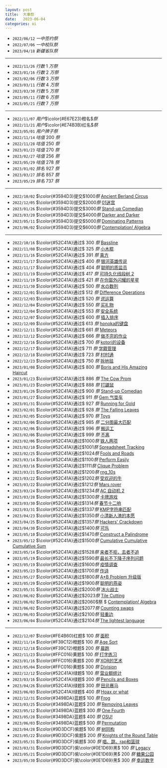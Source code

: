 ```yaml
---
layout: post
title:  大事祭
date:   2023-06-04
categories: oi
---
```


*	`2022/06/12` $一中签约祭$
*	`2022/07/06` $一中校队祭$
*	`2023/04/18` $新疆省队祭$
***
*	`2022/11/26` $行数$$~1~$$万祭$
*	`2023/01/16` $行数$$~2~$$万祭$
*	`2023/02/06` $行数$$~3~$$万祭$
*	`2023/03/11` $行数$$~4~$$万祭$
*	`2023/03/30` $行数$$~5~$$万祭$
*	`2023/05/11` $行数$$~6~$$万祭$
*	`2023/05/21` $行数$$~7~$$万祭$
***
*	`2022/11/07` $用户$$\color{#E67E23}橙名$$祭$
*	`2022/11/21` $用户$$\color{#E74B3B}红名$$祭$
*	`2023/05/01` $用户$$牌子$$祭$
*	`2022/11/14` $咕值$ $200$ $祭$
*	`2022/11/28` $咕值$ $250$ $祭$
*	`2023/01/23` $咕值$ $270$ $祭$
*	`2023/02/27` $咕值$ $256$ $祭$
*	`2023/05/29` $咕值$ $278$ $祭$
*	`2023/01/02` $排名$ $927$ $祭$
*	`2023/03/27` $排名$ $857$ $祭$
*	`2023/05/29` $排名$ $737$ $祭$
***
*	`2022/10/02` $\color{#3594D3}提交$$1000$$祭$ [Ancient Berland Circus](https://www.luogu.com.cn/record/88268231)
*	`2022/12/05` $\color{#3594D3}提交$$2000$$祭$ [01迷宫](https://www.luogu.com.cn/record/96619714)
*	`2023/01/26` $\color{#3594D3}提交$$3000$$祭$ [Stand-up Comedian](https://www.luogu.com.cn/record/100537731)
*	`2023/03/20` $\color{#3594D3}提交$$4000$$祭$ [Darker and Darker](https://www.luogu.com.cn/record/105303611)
*	`2023/05/11` $\color{#3594D3}提交$$5000$$祭$ [Dominating Patterns](https://www.luogu.com.cn/record/110050634)
*   `2023/06/02` $\color{#3594D3}提交$$6000$$祭$ [Contemplation! Algebra](https://www.luogu.com.cn/record/111802422)
***
*	`2022/10/16` $\color{#52C41A}通过$ $300$ $祭$ [Bassline](https://www.luogu.com.cn/record/90241856)
*	`2022/11/08` $\color{#52C41A}通过$ $325$ $祭$ [小木棍](https://www.luogu.com.cn/record/93239840)
*	`2022/11/16` $\color{#52C41A}通过$ $391$ $祭$ [乘方](https://www.luogu.com.cn/record/94246087)
*	`2022/11/17` $\color{#52C41A}通过$ $400$ $祭$ [银河英雄传说](https://www.luogu.com.cn/record/94345715)
*	`2022/11/17` $\color{#52C41A}通过$ $404$ $祭$ [聪明的质监员](https://www.luogu.com.cn/record/94400101)
*	`2022/11/19` $\color{#52C41A}通过$ $417$ $祭$ [可持久化线段树 2](https://www.luogu.com.cn/record/94538523)
*	`2022/11/19` $\color{#52C41A}通过$ $421$ $祭$ [在你窗外闪耀的星星](https://www.luogu.com.cn/record/94642886)
*	`2022/11/30` $\color{#52C41A}通过$ $500$ $祭$ [水の数列](https://www.luogu.com.cn/record/96142719)
*	`2022/12/01` $\color{#52C41A}通过$ $512$ $祭$ [Difference Operations](https://www.luogu.com.cn/record/96257045)
*	`2022/12/03` $\color{#52C41A}通过$ $520$ $祭$ [谔运算](https://www.luogu.com.cn/record/96350465)
*	`2022/12/04` $\color{#52C41A}通过$ $550$ $祭$ [买礼物](https://www.luogu.com.cn/record/96554622)
*	`2022/12/04` $\color{#52C41A}通过$ $553$ $祭$ [安全系统](https://www.luogu.com.cn/record/96557309)
*	`2022/12/07` $\color{#52C41A}通过$ $600$ $祭$ [插入排序](https://www.luogu.com.cn/record/96759162)
*	`2022/12/09` $\color{#52C41A}通过$ $613$ $祭$ [honoka的键盘](https://www.luogu.com.cn/record/96922144)
*	`2022/12/11` $\color{#52C41A}通过$ $661$ $祭$ [Meteors](https://www.luogu.com.cn/record/97151180)
*	`2022/12/12` $\color{#52C41A}通过$ $666$ $祭$ [做不完的作业](https://www.luogu.com.cn/record/97175529)
*	`2022/12/16` $\color{#52C41A}通过$ $700$ $祭$ [kotori的设备](https://www.luogu.com.cn/record/97424479)
*	`2022/12/17` $\color{#52C41A}通过$ $711$ $祭$ [学籍管理](https://www.luogu.com.cn/record/97505421)
*	`2022/12/18` $\color{#52C41A}通过$ $723$ $祭$ [村村通](https://www.luogu.com.cn/record/97558139)
*	`2022/12/23` $\color{#52C41A}通过$ $750$ $祭$ [拆地毯](https://www.luogu.com.cn/record/97831085)
*	`2023/01/08` $\color{#52C41A}通过$ $800$ $祭$ [Boris and His Amazing Haircut](https://www.luogu.com.cn/record/98999806)
*	`2023/01/23` $\color{#52C41A}通过$ $886$ $祭$ [The Cow Prom](https://www.luogu.com.cn/record/100420392)
*	`2023/01/23` $\color{#52C41A}通过$ $888$ $祭$ [打鼹鼠](https://www.luogu.com.cn/record/100437638)
*	`2023/01/26` $\color{#52C41A}通过$ $900$ $祭$ [Stand-up Comedian](https://www.luogu.com.cn/record/100537731)
*	`2023/01/27` $\color{#52C41A}通过$ $911$ $祭$ [Gem 气垫车](https://www.luogu.com.cn/record/100641186)
*	`2023/01/31` $\color{#52C41A}通过$ $927$ $祭$ [Running for Gold](https://www.luogu.com.cn/record/100910415)
*	`2023/02/01` $\color{#52C41A}通过$ $928$ $祭$ [The Falling Leaves](https://www.luogu.com.cn/record/101020900)
*	`2023/02/05` $\color{#52C41A}通过$ $970$ $祭$ [Toys](https://www.luogu.com.cn/record/101476270)
*	`2023/02/06` $\color{#52C41A}通过$ $985$ $祭$ [二分图最大匹配](https://www.luogu.com.cn/record/101558440)
*	`2023/02/06` $\color{#52C41A}通过$ $996$ $祭$ [搬运工](https://www.luogu.com.cn/record/101594388)
*	`2023/02/06` $\color{#52C41A}通过$ $999$ $祭$ [不离](https://www.luogu.com.cn/record/101596975)
*	`2023/02/06` $\color{#52C41A}通过$$1000$$祭$ [铁人两项](https://www.luogu.com.cn/record/101603901)
*	`2023/02/10` $\color{#52C41A}通过$$1001$$祭$ [Spreadsheet Tracking](https://www.luogu.com.cn/record/101868464)
*	`2023/02/25` $\color{#52C41A}通过$$1024$$祭$ [Fools and Roads](https://www.luogu.com.cn/record/103033777)
*	`2023/03/14` $\color{#52C41A}通过$$1100$$祭$ [Perform Easily](https://www.luogu.com.cn/record/104722596)
*	`2023/03/16` $\color{#52C41A}通过$$1111$$祭$ [Clique Problem](https://www.luogu.com.cn/record/104862034)
*	`2023/03/21` $\color{#52C41A}通过$$1200$$祭$ [rng_10s](https://www.luogu.com.cn/record/105450328)
*	`2023/03/22` $\color{#52C41A}通过$$1202$$祭$ [受欢迎的牛](https://www.luogu.com.cn/record/105484217)
*	`2023/03/22` $\color{#52C41A}通过$$1212$$祭$ [Mars rover](https://www.luogu.com.cn/record/105517627)
*   `2023/03/24` $\color{#52C41A}通过$$1234$$祭$ [AC 自动机 2](https://www.luogu.com.cn/record/105675960)
*	`2023/03/28` $\color{#52C41A}通过$$1300$$祭$ [卡牌游戏](https://www.luogu.com.cn/record/106208635)
*	`2023/03/30` $\color{#52C41A}通过$$1314$$祭$ [春节十二响](https://www.luogu.com.cn/record/106389290)
*	`2023/03/31` $\color{#52C41A}通过$$1337$$祭$ [KMP字符串匹配](https://www.luogu.com.cn/record/106515259)
*   `2023/04/23` $\color{#52C41A}通过$$1350$$祭$ [小清新人渣的本愿](https://www.luogu.com.cn/record/108755651)
*	`2023/04/25` $\color{#52C41A}通过$$1357$$祭$ [Hackers' Crackdown](https://www.luogu.com.cn/record/108871475)
*	`2023/04/30` $\color{#52C41A}通过$$1400$$祭$ [可乐](https://www.luogu.com.cn/record/109252811)
*	`2023/05/10` $\color{#52C41A}通过$$1470$$祭$ [Construct a Palindrome](https://www.luogu.com.cn/record/109990045)
*	`2023/05/12` $\color{#52C41A}通过$$1500$$祭$ [Cumulative Cumulative Cumulative Sum](https://www.luogu.com.cn/record/110104141)
*	`2023/05/14` $\color{#52C41A}通过$$1528$$祭$ [来者不拒，去者不追](https://www.luogu.com.cn/record/110369240)
*	`2023/05/19` $\color{#52C41A}通过$$1590$$祭$ [最长不下降子序列问题](https://www.luogu.com.cn/record/110691950)
*	`2023/05/19` $\color{#52C41A}通过$$1600$$祭$ [疫情调查](https://www.luogu.com.cn/record/110726130)
*	`2023/05/23` $\color{#52C41A}通过$$1700$$祭$ [作诗](https://www.luogu.com.cn/record/111058649)
*	`2023/05/27` $\color{#52C41A}通过$$1800$$祭$ [A*B Problem 升级版](https://www.luogu.com.cn/record/111396357)
*	`2023/05/29` $\color{#52C41A}通过$$1900$$祭$ [聪明的燕姿](https://www.luogu.com.cn/record/111529626)
*	`2023/05/31` $\color{#52C41A}通过$$2000$$祭$ [冰火战士](https://www.luogu.com.cn/record/111721357)
*	`2023/06/02` $\color{#52C41A}通过$$2023$$祭$ [Tile Cutting](https://www.luogu.com.cn/record/111788360)
*	`2023/06/02` $\color{#52C41A}通过$$2060$$祭 $ [Contemplation! Algebra](https://www.luogu.com.cn/record/111802422)
*	`2023/06/02` $\color{#52C41A}通过$$2077$$祭$ [Counting swaps](https://www.luogu.com.cn/record/111846928)
*	`2023/06/03` $\color{#52C41A}通过$$2100$$祭$ [轻重边](https://www.luogu.com.cn/record/111891299)
*   `2023/06/04` $\color{#52C41A}通过$$2104$$祭$ [The lightest language](https://www.luogu.com.cn/record/112039567)
***
*	`2022/12/07` $\color{#FE4B60}红题$ $100$ $祭$ [面积](https://www.luogu.com.cn/record/96792254)
*	`2022/11/14` $\color{#F39C12}橙题$ $100$ $祭$ [Age Sort](https://www.luogu.com.cn/record/94003837)
*	`2022/12/18` $\color{#F39C12}橙题$ $200$ $祭$ [晨跑](https://www.luogu.com.cn/record/97577126)
*	`2022/11/23` $\color{#FFC016}黄题$ $100$ $祭$ [打字练习](https://www.luogu.com.cn/record/95120343)
*	`2023/01/16` $\color{#FFC016}黄题$ $200$ $祭$ [XOR的艺术](https://www.luogu.com.cn/record/99954270)
*	`2023/05/04` $\color{#FFC016}黄题$ $300$ $祭$ [Division](https://www.luogu.com.cn/record/109533378)
*	`2022/12/12` $\color{#52C41A}绿题$ $100$ $祭$ [营业额统计](https://www.luogu.com.cn/record/97194589)
*	`2023/03/16` $\color{#52C41A}绿题$ $200$ $祭$ [Pencils and Boxes](https://www.luogu.com.cn/record/104880553)
*	`2023/04/26` $\color{#52C41A}绿题$ $300$ $祭$ [田忌赛马](https://www.luogu.com.cn/record/108941029)
*	`2023/06/03` $\color{#52C41A}绿题$ $400$ $祭$ [Hoax or what](https://www.luogu.com.cn/record/111955306)
*	`2022/12/31` $\color{#3498DA}蓝题$ $100$ $祭$ [Frog](https://www.luogu.com.cn/record/98375703)
*	`2023/03/25` $\color{#3498DA}蓝题$ $200$ $祭$ [Removing Leaves](https://www.luogu.com.cn/record/105806711)
*	`2023/05/12` $\color{#3498DA}蓝题$ $300$ $祭$ [One Fourth](https://www.luogu.com.cn/record/110106611)
*	`2023/05/28` $\color{#3498DA}蓝题$ $400$ $祭$ [OSU!](https://www.luogu.com.cn/record/111462053)
*   `2023/06/03` $\color{#3498DA}蓝题$ $500$ $祭$ [Permutation](https://www.luogu.com.cn/record/111971307)
*	`2023/04/28` $\color{#9D3DCF}紫题$ $100$ $祭$ [树同构](https://www.luogu.com.cn/record/109077361)
*	`2023/05/22` $\color{#9D3DCF}紫题$ $200$ $祭$ [Knights of the Round Table](https://www.luogu.com.cn/record/111014722)
*	`2023/05/31` $\color{#9D3DCF}紫题$ $300$ $祭$ [唱、跳、rap和篮球](https://www.luogu.com.cn/record/111686240)
*	`2023/03/31` $\color{#9D3DCF}紫\color{#0E1D69}黑$ $100$ $祭$ [Legacy](https://www.luogu.com.cn/record/106468638)
*	`2023/05/21` $\color{#9D3DCF}紫\color{#0E1D69}黑$ $200$ $祭$ [糖果公园](https://www.luogu.com.cn/record/110947808)
*	`2023/05/30` $\color{#9D3DCF}紫\color{#0E1D69}黑$ $300$ $祭$ [幸运数字](https://www.luogu.com.cn/record/111645398)
